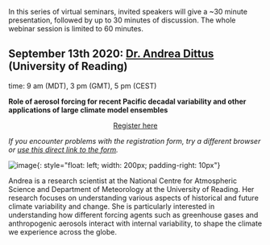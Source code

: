 In this series of virtual seminars, invited speakers will give a ~30 minute presentation, followed by up to 30 minutes of discussion. The whole webinar session is limited to 60 minutes.


## September 13th 2020: [Dr. Andrea Dittus](https://research.reading.ac.uk/meteorology/people/andrea-dittus/) (University of Reading)
time: 9 am (MDT), 3 pm (GMT), 5 pm (CEST)

**Role of aerosol forcing for recent Pacific decadal variability and other applications of large climate model ensembles**

<div style="text-align:center;">
<a class="btn btn-success" href="https://large-ensemble.github.io/webinars/registration6">Register here</a>
</div>

*If you encounter problems with the registration form, try a different browser or [use this direct link to the form](https://docs.google.com/forms/d/e/1FAIpQLSffYSIumHpCUQ5O_C-L5nDFSrkp_qMHhDIA0hCoZoEjjdRcAg/viewform?usp=sf_link).*

![image](https://research.reading.ac.uk/meteorology/wp-content/uploads/sites/8/People/andrea_dittus.jpg){: style="float: left; width: 200px; padding-right: 10px"}

Andrea is a research scientist at the National Centre for Atmospheric Science and Department of Meteorology at the University of Reading. Her research focuses on understanding various aspects of historical and future climate variability and change. She is particularly interested in understanding how different forcing agents such as greenhouse gases and anthropogenic aerosols interact with internal variability, to shape the climate we experience across the globe.
